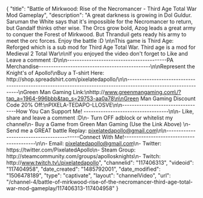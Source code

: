 {
    "title": "Battle of Mirkwood: Rise of the Necromancer - Third Age Total War Mod Gameplay",
    "description": "A great darkness is growing in Dol Guldur.  Saruman the White says that it's impossible for the Necromancer to return, but Gandalf thinks other wise.  The Orcs grow bold, Azog leads a great army to conquer the Forest of Mirkwood.  But Thranduil gets ready his army to meet the orc forces.  Enjoy the battle :D \n\nThis game is Third Age: Reforged which is a sub mod for Third Age Total War.  Third age is a mod for Medieval 2 Total War\n\nIf you enjoyed the video don't forget to Like and Leave a comment :D\n\n-----------------------------------------PA Merchandise----------------------------------------------\n\nRepresent the Knight's of Apollo!\nBuy a T-shirt Here: http:\/\/shop.spreadshirt.com\/pixelatedapollo\/\n\n---------------------------------------------------------------------------------------------------------------\nGreen Man Gaming Link:\nhttp:\/\/www.greenmangaming.com\/?tap_a=1964-996bbb&tap_s=29753-aa0a78\n\nGreen Man Gaming Discount Code 20% Off:\nPIXELA-TEDAPO-LLOSVE\n\n----------------------------------How You Can Support Me! -----------------------------------\n\n- Like, share and leave a comment :D\n- Turn OFF adblock or whitelist my channel\n- Buy a Game from Green Man Gaming (Use the Link Above) \n- Send me a GREAT battle Replay: pixelatedapollo@gmail.com\n\n------------------------------------------Connect With Me!-----------------------------------------\n\n- Email: pixelatedapollo@gmail.com\n- Twitter: https:\/\/twitter.com\/PixelatedApollo\n- Steam Group:  http:\/\/steamcommunity.com\/groups\/apollosknights\n- Twitch: http:\/\/www.twitch.tv\/pixelatedapollo",
    "channelid": "117406313",
    "videoid": "117404958",
    "date_created": "1485792001",
    "date_modified": "1506478189",
    "type": "captivate",
    "layout": "channelVideo",
    "url": "\/channel-4\/battle-of-mirkwood-rise-of-the-necromancer-third-age-total-war-mod-gameplay\/117406313-117404958"
}